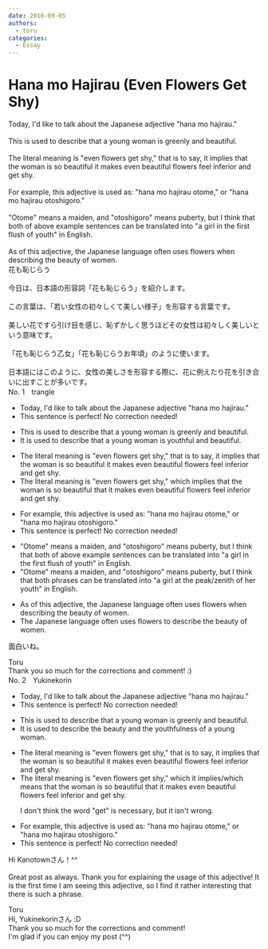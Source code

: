 ```yaml
---
date: 2016-09-05
authors:
  - toru
categories:
  - Essay
---
```


<h1 id="subject_show">Hana mo Hajirau (Even Flowers Get Shy)</h1>
<div class="date" hidden>Sep 5, 2016 01:31</div>
<div id="post"><div id="body_show_ori">
Today, I'd like to talk about the Japanese adjective "hana mo hajirau."<br/><br/>This is used to describe that a young woman is greenly and beautiful.<br/><br/>The literal meaning is "even flowers get shy," that is to say, it implies that the woman is so beautiful it makes even beautiful flowers feel inferior and get shy.<br/><br/>For example, this adjective is used as: "hana mo hajirau otome," or "hana mo hajirau otoshigoro."<br/><br/>"Otome" means a maiden, and "otoshigoro" means puberty, but I think that both of above example sentences can be translated into "a girl in the first flush of youth" in English.<br/><br/>As of this adjective, the Japanese language often uses flowers when describing the beauty of women.
</div></div>

<!-- more -->

<div id="post_ja"><div id="body_show_mo">
花も恥じらう<br/><br/>今日は、日本語の形容詞「花も恥じらう」を紹介します。<br/><br/>この言葉は、「若い女性の初々しくて美しい様子」を形容する言葉です。<br/><br/>美しい花ですら引け目を感じ、恥ずかしく思うほどその女性は初々しく美しいという意味です。<br/><br/>「花も恥じらう乙女」「花も恥じらうお年頃」のように使います。<br/><br/>日本語にはこのように、女性の美しさを形容する際に、花に例えたり花を引き合いに出すことが多いです。
</div></div>
<div id="block"><div class="first_name"> No. 1　<span class="just_name">trangle</span></div><div id="block2">
<ul class="correction_field">
<li class="incorrect">Today, I'd like to talk about the Japanese adjective "hana mo hajirau."</li>
<li class="corrected perfect">This sentence is perfect! No correction needed!</li>
</ul>
<ul class="correction_field">
<li class="incorrect">This is used to describe that a young woman is greenly and beautiful.</li>
<li class="corrected correct">
It is used to describe that a young woman is youthful and beautiful.
</li>
</ul>
<ul class="correction_field">
<li class="incorrect">The literal meaning is "even flowers get shy," that is to say, it implies that the woman is so beautiful it makes even beautiful flowers feel inferior and get shy.</li>
<li class="corrected correct">
The literal meaning is "even flowers get shy," which implies that the woman is so beautiful that it makes even beautiful flowers feel inferior and get shy.
</li>
</ul>
<ul class="correction_field">
<li class="incorrect">For example, this adjective is used as: "hana mo hajirau otome," or "hana mo hajirau otoshigoro."</li>
<li class="corrected perfect">This sentence is perfect! No correction needed!</li>
</ul>
<ul class="correction_field">
<li class="incorrect">"Otome" means a maiden, and "otoshigoro" means puberty, but I think that both of above example sentences can be translated into "a girl in the first flush of youth" in English.</li>
<li class="corrected correct">
"Otome" means a maiden, and "otoshigoro" means puberty, but I think that both phrases can be translated into "a girl at the peak/zenith of her youth" in English.
</li>
</ul>
<ul class="correction_field">
<li class="incorrect">As of this adjective, the Japanese language often uses flowers when describing the beauty of women.</li>
<li class="corrected correct">
The Japanese language often uses flowers to describe the beauty of women.
</li>
</ul>
<p class="comment_small">
 面白いね。
</p>

</div><div class="name"><span class="just_name">Toru</span><br>
Thank you so much for the corrections and comment! :)
</div>
</div>
<div id="block"><div class="first_name"> No. 2　<span class="just_name">Yukinekorin</span></div><div id="block2">
<ul class="correction_field">
<li class="incorrect">Today, I'd like to talk about the Japanese adjective "hana mo hajirau."</li>
<li class="corrected perfect">This sentence is perfect! No correction needed!</li>
</ul>
<ul class="correction_field">
<li class="incorrect">This is used to describe that a young woman is greenly and beautiful.</li>
<li class="corrected correct">
<span class="f_blue">It </span>is used to describe <span class="f_blue">the beauty and the youthfulness of </span>a young woman.
</li>
</ul>
<ul class="correction_field">
<li class="incorrect">The literal meaning is "even flowers get shy," that is to say, it implies that the woman is so beautiful it makes even beautiful flowers feel inferior and get shy.</li>
<li class="corrected correct">
The literal meaning is "even flowers get shy," <span class="f_blue">which </span>it implies<span class="f_blue">/which means</span> that the woman is so beautiful <span class="f_blue">that </span>it makes even beautiful flowers feel inferior and <span class="sline">get </span>shy.
<p class="correction_comment">I don't think the word "get" is necessary, but it isn't wrong.</p>
</li>
</ul>
<ul class="correction_field">
<li class="incorrect">For example, this adjective is used as: "hana mo hajirau otome," or "hana mo hajirau otoshigoro."</li>
<li class="corrected perfect">This sentence is perfect! No correction needed!</li>
</ul>
<p class="comment_small">
 Hi Kanotownさん！^^
 <br/>
 <br/>
 Great post as always. Thank you for explaining the usage of this adjective! It is the first time I am seeing this adjective, so I find it rather interesting that there is such a phrase.
</p>

</div><div class="name"><span class="just_name">Toru</span><br>
Hi, Yukinekorinさん :D<br/>Thank you so much for the corrections and comment!<br/>I'm glad if you can enjoy my post (^^)
</div>
</div>
